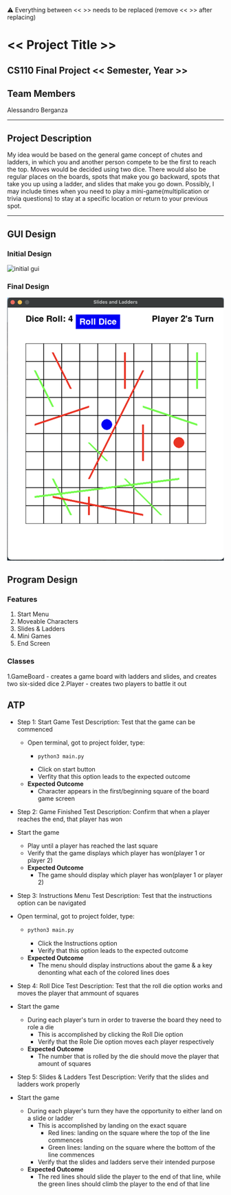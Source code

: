 
:warning: Everything between << >> needs to be replaced (remove << >> after replacing)

# << Project Title >>
## CS110 Final Project  << Semester, Year >>

## Team Members

Alessandro Berganza
***

## Project Description

My idea would be based on the general game concept of chutes and ladders, in which you and another person compete to be the first to reach the top. Moves would be decided using two dice. There would also be regular places on the boards, spots that make you go backward, spots that take you up using a ladder, and slides that make you go down. Possibly, I may include times when you need to play a mini-game(multiplication or trivia questions) to stay at a specific location or return to your previous spot. 

***    

## GUI Design

### Initial Design

![initial gui](assets/gui.jpg)

### Final Design

![final gui](assets/finalgui.jpg)

## Program Design

### Features

1. Start Menu
2. Moveable Characters
3. Slides & Ladders
4. Mini Games
5. End Screen

### Classes

1.GameBoard - creates a game board with ladders and slides, and creates two six-sided dice
2.Player - creates two players to battle it out

## ATP

- Step 1: Start Game
Test Description: Test that the game can be commenced 
  - Open terminal, got to project folder, type:
    - ```py
      python3 main.py
      ```
    - Click on start button
    - Verfity that this option leads to the expected outcome 
  - **Expected Outcome**
    - Character appears in the first/beginning square of the board game screen

- Step 2: Game Finished 
Test Description: Confirm that when a player reaches the end, that player has won 
- Start the game
    - Play until a player has reached the last square
    - Verify that the game displays which player has won(player 1 or player 2)
  - **Expected Outcome**
    - The game should display which player has won(player 1 or player 2)

- Step 3: Instructions Menu 
Test Description: Test that the instructions option can be navigated
- Open terminal, got to project folder, type:
    - ```py
      python3 main.py
      ```
      - Click the Instructions option 
      - Verify that this option leads to the expected outcome 
  - **Expected Outcome**
    - The menu should display instructions about the game & a key denonting what each of the colored lines does

- Step 4: Roll Dice 
Test Description: Test that the roll die option works and moves the player that ammount of squares
- Start the game
    - During each player's turn in order to traverse the board they need to role a die
        - This is accomplished by clicking the Roll Die option 
        - Verify that the Role Die option moves each player respectively
  - **Expected Outcome**
    - The number that is rolled by the die should move the player that amount of squares

- Step 5: Slides & Ladders
Test Description: Verify that the slides and ladders work properly
- Start the game
    - During each player's turn they have the opportunity to either land on a slide or ladder
        - This is accomplished by landing on the exact square
            - Red lines: landing on the square where the top of the line commences 
            - Green lines: landing on the square where the bottom of the line commences
        - Verify that the slides and ladders serve their intended purpose 
  - **Expected Outcome**
    - The red lines should slide the player to the end of that line, while the green lines should climb the player to the end of that line

